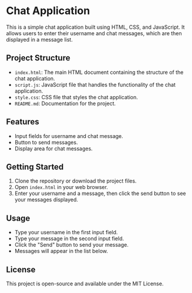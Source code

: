 # Chat Application

This is a simple chat application built using HTML, CSS, and JavaScript. It allows users to enter their username and chat messages, which are then displayed in a message list.

## Project Structure

- `index.html`: The main HTML document containing the structure of the chat application.
- `script.js`: JavaScript file that handles the functionality of the chat application.
- `style.css`: CSS file that styles the chat application.
- `README.md`: Documentation for the project.

## Features

- Input fields for username and chat message.
- Button to send messages.
- Display area for chat messages.

## Getting Started

1. Clone the repository or download the project files.
2. Open `index.html` in your web browser.
3. Enter your username and a message, then click the send button to see your messages displayed.

## Usage

- Type your username in the first input field.
- Type your message in the second input field.
- Click the "Send" button to send your message.
- Messages will appear in the list below.

## License

This project is open-source and available under the MIT License.